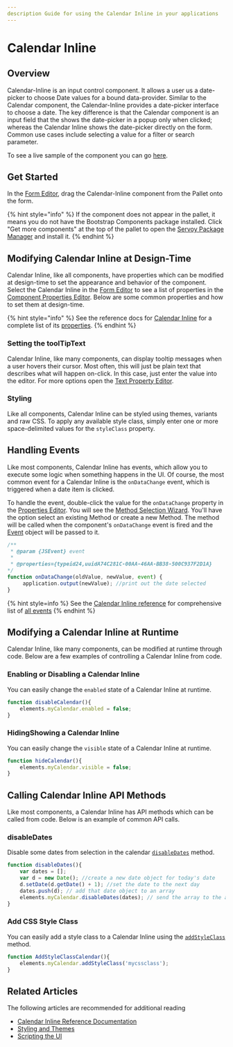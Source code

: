 ```yaml
---
description Guide for using the Calendar Inline in your applications
---
```


# Calendar Inline

## Overview

Calendar-Inline is an input control component. It allows a user us a date-picker to choose Date values for a bound data-provider.
Similar to the Calendar component, the Calendar-Inline provides a date-picker interface to choose a date. The key difference is that the Calendar component is an input field that the shows the date-picker in a popup only when clicked; whereas the Calendar Inline shows the date-picker directly on the form.
Common use cases include selecting a value for a filter or search parameter.


To see a live sample of the component you can go [here](https://samples-dev.samples.servoy-cloud.eu/solution/components?a=calendarinline).

## Get Started

In the [Form Editor](../../../../../reference/readme\_servoycore/page-3/object-editors/form-editor.md), drag the Calendar-Inline component from the Pallet onto the form.


{% hint style="info" %}
If the component does not appear in the pallet, it means you do not have the Bootstrap Components package installed. Click "Get more components" at the top of the pallet to open the [Servoy Package Manager](../../../../../reference/readme\_servoycore/page-3/package-manager.md) and install it.
{% endhint %}

## Modifying Calendar Inline at Design-Time

Calendar Inline, like all components, have properties which can be modified at design-time to set the appearance and behavior of the component. Select the Calendar Inline in the [Form Editor](../../../../../reference/readme\_servoycore/page-3/object-editors/form-editor.md) to see a list of properties in the [Component Properties Editor](../../../../../reference/readme\_servoycore/page-3/object-editors/component-properties-editor.md). Below are some common properties and how to set them at design-time.

{% hint style="info" %}
See the reference docs for [Calendar Inline](../../../../../reference/readme\_servoyextensions/ui-components/input-controls/inline-calendar.md) for a complete list of its [properties](../../../../../reference/readme\_servoyextensions/ui-components/input-controls/inline-calendar.md#properties-summary).
{% endhint %}

### Setting the toolTipText

Calendar Inline, like many components, can display tooltip messages when a user hovers their cursor. Most often, this will just be plain text that describes what will happen on-click. In this case, just enter the value into the editor. For more options open the [Text Property Editor](../../../../../reference/readme\_servoycore/page-3/object-editors/text-property-editor.md).
		

### Styling

Like all components, Calendar Inline can be styled using themes, variants and raw CSS. To apply any available style class, simply enter one or more space-delimited values for the `styleClass` property.

## Handling Events

Like most components, Calendar Inline has events, which allow you to execute some logic when something happens in the UI. Of course, the most common event for a Calendar Inline is the `onDataChange` event, which is triggered when a date item is clicked.

To handle the event, double-click the value for the `onDataChange` property in the [Properties Editor](../../../../../reference/readme\_servoycore/page-3/object-editors/component-properties-editor.md). You will see the [Method Selection Wizard](../../../../../reference/readme\_servoycore/page-3/object-editors/method-selection-wizard.md). You'll have the option select an existing Method or create a new Method. The method will be called when the component's `onDataChange` event is fired and the [Event](../../../../../reference/readme\_servoycore/dev-api/application/jsevent.md) object will be passed to it.

```javascript
/**
 * @param {JSEvent} event
 *
 * @properties={typeid24,uuidA74C281C-00AA-46AA-BB38-500C937F2D1A}
*/ 
function onDataChange(oldValue, newValue, event) {
	 application.output(newValue); //print out the date selected
}
```

{% hint style=info %}
See the [Calendar Inline reference](../../../../../reference/readme\_servoyextensions/ui-components/input-controls/inline-calendar.md) for comprehensive list of [all events](../../../../../reference/readme\_servoyextensions/ui-components/input-controls/inline-calendar.md#events-summary)
{% endhint %}


## Modifying a Calendar Inline at Runtime

Calendar Inline, like many components, can be modified at runtime through code. Below are a few examples of controlling a Calendar Inline from code.

### Enabling  or Disabling a Calendar Inline

You can easily change the `enabled` state of a Calendar Inline at runtime.

```javascript
function disableCalendar(){
	elements.myCalendar.enabled = false;
}
```

### HidingShowing a Calendar Inline

You can easily change the `visible` state of a Calendar Inline at runtime.

```javascript
function hideCalendar(){
	elements.myCalendar.visible = false;
}
```

## Calling Calendar Inline API Methods

Like most components, a Calendar Inline has API methods which can be called from code. Below is an example of common API calls.

### disableDates

Disable some dates from selection in the calendar [`disableDates`](../../../../../reference/readme\_servoyextensions/ui-components/input-controls/inline-calendar.md#disabledates) method.

```javascript
function disableDates(){
	var dates = [];
	var d = new Date(); //create a new date object for today's date
	d.setDate(d.getDate() + 1); //set the date to the next day
	dates.push(d); // add that date object to an array
	elements.myCalendar.disableDates(dates); // send the array to the api which will then disable the day after today.
}
```

### Add CSS Style Class 

You can easily add a style class to a Calendar Inline using the [`addStyleClass`](../../../../../reference/readme\_servoyextensions/ui-components/input-controls/inline-calendar.md#addstyleclass) method.

```javascript
function AddStyleClassCalendar(){
	elements.myCalendar.addStyleClass('mycssclass');
}
```

## Related Articles

The following articles are recommended for additional reading

* [Calendar Inline Reference Documentation](../../../../../reference/readme\_servoyextensions/ui-components/input-controls/inline-calendar.md)
* [Styling and Themes](../../styling-and-themes/)
* [Scripting the UI](../../../programming-guide/scripting-the-ui/)